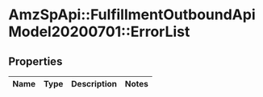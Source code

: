 # AmzSpApi::FulfillmentOutboundApiModel20200701::ErrorList

## Properties
Name | Type | Description | Notes
------------ | ------------- | ------------- | -------------

